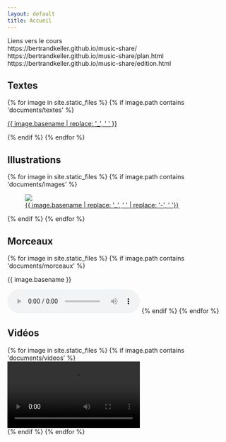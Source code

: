 ```yaml
---
layout: default
title: Accueil
---
```


<div class="wrapper">
  Liens vers le cours<br>
  https://bertrandkeller.github.io/music-share/<br>
  https://bertrandkeller.github.io/music-share/plan.html<br>
  https://bertrandkeller.github.io/music-share/edition.html

  <h2 id="textes">Textes</h2>
  {% for image in site.static_files %}
    {% if image.path contains 'documents/textes' %}
    <p><a href="{{ site.url }}{{ image.path }}">{{ image.basename | replace: '_', ' ' }}</a></p>
    {% endif %}
  {% endfor %}

  <div class="gallery">
    <h2 id="illustrations">Illustrations</h2>
    <div class="grid">
    {% for image in site.static_files %}
      {% if image.path contains 'documents/images' %}
        <figure><a href="{{ site.url }}{{ image.path }}"><img src="{{ site.url }}{{ image.path }}" type="audio/mp3" /><figcaption>{{ image.basename  | replace: '_', ' ' | replace: '-', ' '}}</figcaption></a></figure>
      {% endif %}
    {% endfor %}
    </div>
  </div>

<h2 id="morceaux">Morceaux</h2>
    {% for image in site.static_files %}
    {% if image.path contains 'documents/morceaux' %}
    <p>{{ image.basename }}</p>
    <audio controls="controls">
      <source src="{{ site.url }}{{ image.path }}" type="audio/mp3" />
      Votre navigateur ne supporte pas la balise AUDIO.
    </audio>
    {% endif %}
  {% endfor %}

  <div class="gallery">
    <h2 id="videos">Vidéos</h2>
    <div class="grid">
    {% for image in site.static_files %}
      {% if image.path contains 'documents/videos' %}
      <div><video controls src="{{ site.url }}{{ image.path }}"></video></div>
      {% endif %}
    {% endfor %}
    </div>
  </div>
</div>

